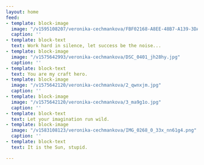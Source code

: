 ```yaml
---
layout: home
feed:
- template: block-image
  image: "/v1595108207/veronika-cechmankova/FBF02168-A8EE-48B7-A139-3DAAB874CE1F_g4fkuf.jpg"
  caption: ''
- template: block-text
  text: Work hard in silence, let success be the noise...
- template: block-image
  image: "/v1575642993/veronika-cechmankova/DSC_0401_jh28hy.jpg"
  caption: ''
- template: block-text
  text: You are my craft hero.
- template: block-image
  image: "/v1575642120/veronika-cechmankova/2_qwnxjm.jpg"
  caption: ''
- template: block-image
  image: "/v1575642120/veronika-cechmankova/3_ma9g1o.jpg"
  caption: ''
- template: block-text
  text: Let your imagination run wild.
- template: block-image
  image: "/v1583108123/veronika-cechmankova/IMG_0268_0_33x_nn61g4.png"
  caption: ''
- template: block-text
  text: It is the Sun, stupid.

---
```


